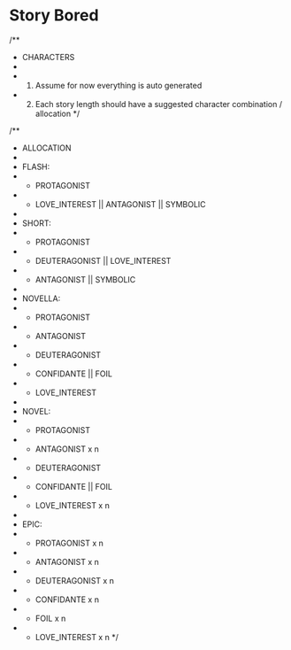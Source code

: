 # Story Bored

/\*\*

- CHARACTERS
-
- 1.  Assume for now everything is auto generated
- 2.  Each story length should have a suggested character combination / allocation
      \*/

/\*\*

- ALLOCATION
-
- FLASH:
- - PROTAGONIST
- - LOVE_INTEREST || ANTAGONIST || SYMBOLIC
-
- SHORT:
- - PROTAGONIST
- - DEUTERAGONIST || LOVE_INTEREST
- - ANTAGONIST || SYMBOLIC
-
- NOVELLA:
- - PROTAGONIST
- - ANTAGONIST
- - DEUTERAGONIST
- - CONFIDANTE || FOIL
- - LOVE_INTEREST
-
- NOVEL:
- - PROTAGONIST
- - ANTAGONIST x n
- - DEUTERAGONIST
- - CONFIDANTE || FOIL
- - LOVE_INTEREST x n
-
- EPIC:
- - PROTAGONIST x n
- - ANTAGONIST x n
- - DEUTERAGONIST x n
- - CONFIDANTE x n
- - FOIL x n
- - LOVE_INTEREST x n
    \*/
